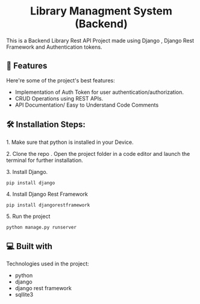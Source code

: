 <h1 align="center" id="title">Library Managment System (Backend)</h1>

<p id="description">This is a Backend Library Rest API Project made using Django , Django Rest Framework and Authentication tokens.</p>

  
  
<h2>🧐 Features</h2>

Here're some of the project's best features:

*   Implementation of Auth Token for user authentication/authorization.
*   CRUD Operations using REST APIs.
*   API Documentation/ Easy to Understand Code Comments

<h2>🛠️ Installation Steps:</h2>

<p>1. Make sure that python is installed in your Device.</p>

<p>2. Clone the repo . Open the project folder in a code editor and launch the terminal for further installation.</p>

<p>3. Install Django.</p>

```
pip install django
```

<p>4. Install Django Rest Framework</p>

```
pip install djangorestframework
```

<p>5. Run the project</p>

```
python manage.py runserver
```

  
  
<h2>💻 Built with</h2>

Technologies used in the project:

*   python
*   django
*   django rest framework
*   sqllite3